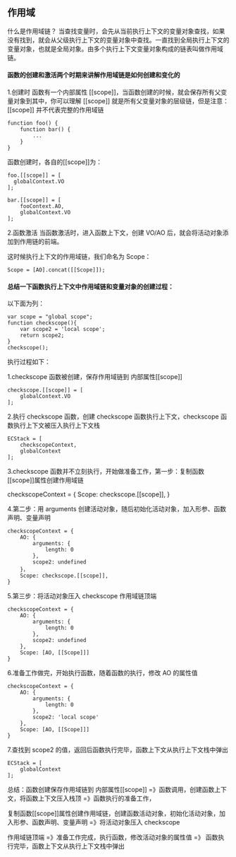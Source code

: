 ## 作用域
什么是作用域链？
当查找变量时，会先从当前执行上下文的变量对象查找，如果没有找到，就会从父级执行上下文的变量对象中查找。一直找到全局执行上下文的变量对象，也就是全局对象。由多个执行上下文变量对象构成的链表叫做作用域链。

#### 函数的创建和激活两个时期来讲解作用域链是如何创建和变化的

1.创建时
函数有一个内部属性 [[scope]]，当函数创建的时候，就会保存所有父变量对象到其中，你可以理解 [[scope]] 就是所有父变量对象的层级链，但是注意：[[scope]] 并不代表完整的作用域链
```
function foo() {
    function bar() {
        ...
    }
}
```
函数创建时，各自的[[scope]]为：
```
foo.[[scope]] = [
  globalContext.VO
];

bar.[[scope]] = [
    fooContext.AO,
    globalContext.VO
];
```

2.函数激活
当函数激活时，进入函数上下文，创建 VO/AO 后，就会将活动对象添加到作用链的前端。

这时候执行上下文的作用域链，我们命名为 Scope：
```
Scope = [AO].concat([[Scope]]);
```

#### 总结一下函数执行上下文中作用域链和变量对象的创建过程：
以下面为列：
```
var scope = "global scope";
function checkscope(){
    var scope2 = 'local scope';
    return scope2;
}
checkscope();
```

执行过程如下：

1.checkscope 函数被创建，保存作用域链到 内部属性[[scope]]
```
checkscope.[[scope]] = [
    globalContext.VO
];
```


2.执行 checkscope 函数，创建 checkscope 函数执行上下文，checkscope 函数执行上下文被压入执行上下文栈
```
ECStack = [
    checkscopeContext,
    globalContext
];
```


3.checkscope 函数并不立刻执行，开始做准备工作，第一步：复制函数[[scope]]属性创建作用域链

checkscopeContext = {
    Scope: checkscope.[[scope]],
}



4.第二步：用 arguments 创建活动对象，随后初始化活动对象，加入形参、函数声明、变量声明
```
checkscopeContext = {
    AO: {
        arguments: {
            length: 0
        },
        scope2: undefined
    }，
    Scope: checkscope.[[scope]],
}
```


5.第三步：将活动对象压入 checkscope 作用域链顶端
```
checkscopeContext = {
    AO: {
        arguments: {
            length: 0
        },
        scope2: undefined
    },
    Scope: [AO, [[Scope]]]
}
```


6.准备工作做完，开始执行函数，随着函数的执行，修改 AO 的属性值
```
checkscopeContext = {
    AO: {
        arguments: {
            length: 0
        },
        scope2: 'local scope'
    },
    Scope: [AO, [[Scope]]]
}
```

7.查找到 scope2 的值，返回后函数执行完毕，函数上下文从执行上下文栈中弹出
```
ECStack = [
    globalContext
];
```

总结：函数创建保存作用域链到 内部属性[[scope]] =》函数调用，创建函数上下文，将函数上下文压入栈顶 =》函数执行的准备工作，

复制函数[[scope]]属性创建作用域链，创建函数活动对象，初始化活动对象，加入形参、函数声明、变量声明 =》将活动对象压入 checkscope 

作用域链顶端 =》准备工作完成，执行函数，修改活动对象的属性值 =》 函数执行完毕，函数上下文从执行上下文栈中弹出

